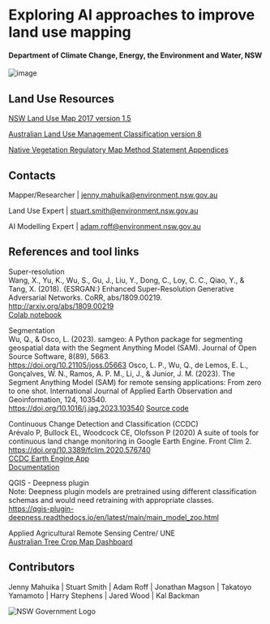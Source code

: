 # Exploring AI approaches to improve land use mapping  
#### Department of Climate Change, Energy, the Environment and Water, NSW 
  
![image](https://github.com/user-attachments/assets/efe21bd4-de0e-43b2-87ea-b4c265ee9b80)

  
## Land Use Resources  

[NSW Land Use Map 2017 version 1.5](https://doi.org/10.25948/6fcf-gc02)  
  
[Australian Land Use Management Classification version 8](https://www.agriculture.gov.au/abares/aclump/land-use/alum-classification) 
  
[Native Vegetation Regulatory Map Method Statement Appendices](https://www.environment.nsw.gov.au/-/media/OEH/Corporate-Site/Documents/Animals-and-plants/Biodiversity/native-vegetation-regulatory-map-method-statement-appendices-220038.pdf) 

## Contacts
Mapper/Researcher   | jenny.mahuika@environment.nsw.gov.au  
  
Land Use Expert     | stuart.smith@environment.nsw.gov.au   
  
AI Modelling Expert | adam.roff@environment.nsw.gov.au  

## References and tool links

Super-resolution  
Wang, X., Yu, K., Wu, S., Gu, J., Liu, Y., Dong, C., Loy, C. C., Qiao, Y., & Tang, X. (2018). {ESRGAN:} Enhanced Super-Resolution Generative Adversarial Networks. CoRR, abs/1809.00219.  
http://arxiv.org/abs/1809.00219  
[Colab notebook](https://colab.research.google.com/drive/18phbwA1iYG5VDGN2WjK7WrWYi-FdCHJ5)  

Segmentation  
Wu, Q., & Osco, L. (2023). samgeo: A Python package for segmenting geospatial data with the Segment Anything Model (SAM). Journal of Open Source Software, 8(89), 5663.  
https://doi.org/10.21105/joss.05663 
Osco, L. P., Wu, Q., de Lemos, E. L., Gonçalves, W. N., Ramos, A. P. M., Li, J., & Junior, J. M. (2023). The Segment Anything Model (SAM) for remote sensing applications: From zero to one shot. International Journal of Applied Earth Observation and Geoinformation, 124, 103540.  
https://doi.org/10.1016/j.jag.2023.103540
[Source code](https://samgeo.gishub.org/)  

Continuous Change Detection and Classification (CCDC)  
Arévalo P, Bullock EL, Woodcock CE, Olofsson P (2020) A suite of tools for continuous land change monitoring in Google Earth Engine. Front Clim 2.  
https://doi.org/10.3389/fclim.2020.576740  
[CCDC Earth Engine App](https://parevalo-bu.users.earthengine.app/view/visualize-ccdc)  
[Documentation](https://gee-ccdc-tools.readthedocs.io/en/latest/ccdc_viz.html)  

QGIS - Deepness plugin  
Note: Deepness plugin models are pretrained using different classification schemas and would need retraining with appropriate classes.  
https://qgis-plugin-deepness.readthedocs.io/en/latest/main/main_model_zoo.html  

Applied Agricultural Remote Sensing Centre/ UNE  
[Australian Tree Crop Map Dashboard](https://experience.arcgis.com/experience/6cde8c0467e542398fb0afd1dde48a73/page/Page-1/)
  
## Contributors  
Jenny Mahuika | Stuart Smith | Adam Roff | Jonathan Magson | Takatoyo Yamamoto | Harry Stephens | Jared Wood  | Kal Backman

![NSW Government Logo](https://www.environment.nsw.gov.au/-/media/OEH/Corporate-Site/Logos/nsw-government-logo.svg)
